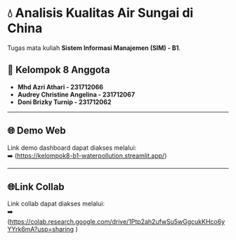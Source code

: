 # 💧 Analisis Kualitas Air Sungai di China

Tugas mata kuliah **Sistem Informasi Manajemen (SIM) - B1**.

## 👥 Kelompok 8 Anggota
- **Mhd Azri Athari - 231712066**
- **Audrey Christine Angelina - 231712067**
- **Doni Brizky Turnip - 231712062**

---

## 🌐 Demo Web
Link demo dashboard dapat diakses melalui:  
➡️ (https://kelompok8-b1-waterpollution.streamlit.app/)

---
## 🌐Link Collab
Link collab dapat diakses melalui:  
➡️ (https://colab.research.google.com/drive/1Ptp2ah2ufwSu5wGgcukKHco6yYYrk6mA?usp=sharing )
